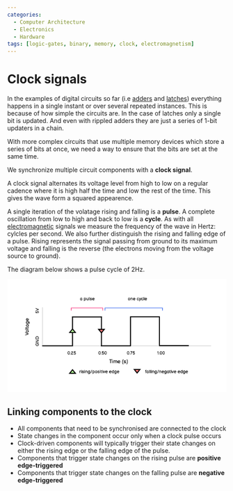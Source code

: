 ```yaml
---
categories:
  - Computer Architecture
  - Electronics
  - Hardware
tags: [logic-gates, binary, memory, clock, electromagnetism]
---
```


# Clock signals

In the examples of digital circuits so far (i.e [adders](/Electronics_and_Hardware/Digital_circuits/Half_adder_and_full_adder.md) and [latches](/Electronics_and_Hardware/Digital_circuits/Latches.md)) everything happens in a single instant or over several repeated instances. This is because of how simple the circuits are. In the case of latches only a single bit is updated. And even with rippled adders they are just a series of 1-bit updaters in a chain.

With more complex circuits that use multiple memory devices which store a series of bits at once, we need a way to ensure that the bits are set at the same time.

We synchronize multiple circuit components with a **clock signal**.

A clock signal alternates its voltage level from high to low on a regular cadence where it is high half the time and low the rest of the time. This gives the wave form a squared appearence.

A single iteration of the volatage rising and falling is a **pulse**. A complete oscillation from low to high and back to low is a **cycle**. As with all [electromagnetic]() signals we measure the frequency of the wave in Hertz: cylcles per second. We also further distinguish the rising and falling edge of a pulse. Rising represents the signal passing from ground to its maximum voltage and falling is the reverse (the electrons moving from the voltage source to ground).

The diagram below shows a pulse cycle of 2Hz.

![](/img/clock_pulses.png)

## Linking components to the clock

- All components that need to be synchronised are connected to the clock
- State changes in the component occur only when a clock pulse occurs
- Clock-driven components will typically trigger their state changes on either the rising edge or the falling edge of the pulse.
- Components that trigger state changes on the rising pulse are **positive edge-triggered**
- Components that trigger state changes on the falling pulse are **negative edge-triggered**
